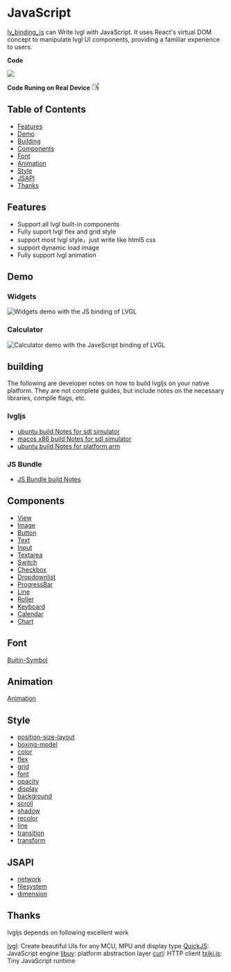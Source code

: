 # JavaScript

[lv_binding_js](https://github.com/lvgl/lv_binding_js) can Write lvgl with JavaScript. It uses React's virtual DOM concept to manipulate lvgl UI components, providing a familiar experience to users.

**Code**

<img src="_static/img/js_code.png">


**Code Runing on Real Device**
<img src="_static/img/js_on_device.jpg" style="transform: rotate(270deg); max-width:100%">

## Table of Contents

  - [Features](#features)
  - [Demo](#demo)
  - [Building](#building)
  - [Components](#components)
  - [Font](#font)
  - [Animation](#animation)
  - [Style](#style)
  - [JSAPI](#jsapi)
  - [Thanks](#thanks)


## Features

- Support all lvgl built-in components
- Fully suport lvgl flex and grid style
- support most lvgl style，just write like html5 css
- support dynamic load image
- Fully support lvgl animation

## Demo

### Widgets
![Widgets demo with the JS binding of LVGL](_static/img/js_demo_widgets.gif)

### Calculator
![Calculator demo with the JaveScript binding of LVGL](_static/img/js_calculator.gif)


## building

The following are developer notes on how to build lvgljs on your native platform. They are not complete guides, but include notes on the necessary libraries, compile flags, etc.

### lvgljs

- [ubuntu build Notes for sdl simulator](https://github.com/lvgl/lv_binding_js/blob/master/doc/build/build-ubuntu-arm.md)
- [macos x86 build Notes for sdl simulator](https://github.com/lvgl/lv_binding_js/blob/master/doc/build/build-macos-x86-simulator.md)
- [ubuntu build Notes for platform arm](https://github.com/lvgl/lv_binding_js/blob/master/doc/build/build-ubuntu-x86-simualtor.md)

### JS Bundle
- [JS Bundle build Notes](https://github.com/lvgl/lv_binding_js/blob/master/doc/build/js-bundle.md)

## Components

- [View](https://github.com/lvgl/lv_binding_js/blob/master/doc/component/View.md)
- [Image](https://github.com/lvgl/lv_binding_js/blob/master/doc/component/Image.md)
- [Button](https://github.com/lvgl/lv_binding_js/blob/master/doc/component/Button.md)
- [Text](https://github.com/lvgl/lv_binding_js/blob/master/doc/component/Text.md)
- [Input](https://github.com/lvgl/lv_binding_js/blob/master/doc/component/Input.md)
- [Textarea](https://github.com/lvgl/lv_binding_js/blob/master/doc/component/Textarea.md)
- [Switch](https://github.com/lvgl/lv_binding_js/blob/master/doc/component/Switch.md)
- [Checkbox](https://github.com/lvgl/lv_binding_js/blob/master/doc/component/Checkbox.md)
- [Dropdownlist](https://github.com/lvgl/lv_binding_js/blob/master/doc/component/Dropdownlist.md)
- [ProgressBar](https://github.com/lvgl/lv_binding_js/blob/master/doc/component/ProgressBar.md)
- [Line](https://github.com/lvgl/lv_binding_js/blob/master/doc/component/Line.md)
- [Roller](https://github.com/lvgl/lv_binding_js/blob/master/doc/component/Roller.md)
- [Keyboard](https://github.com/lvgl/lv_binding_js/blob/master/doc/component/Keyboard.md)
- [Calendar](https://github.com/lvgl/lv_binding_js/blob/master/doc/component/Calendar.md)
- [Chart](https://github.com/lvgl/lv_binding_js/blob/master/doc/component/Chart.md)

## Font

[Buitin-Symbol](https://github.com/lvgl/lv_binding_js/blob/master/doc/Symbol/symbol.md)

## Animation

[Animation](https://github.com/lvgl/lv_binding_js/blob/master/doc/animate/animate.md)

## Style

- [position-size-layout](https://github.com/lvgl/lv_binding_js/blob/master/doc/style/position-size-layout.md)
- [boxing-model](https://github.com/lvgl/lv_binding_js/blob/master/doc/style/boxing-model.md)
- [color](https://github.com/lvgl/lv_binding_js/blob/master/doc/style/color.md)
- [flex](https://github.com/lvgl/lv_binding_js/blob/master/doc/style/flex.md)
- [grid](https://github.com/lvgl/lv_binding_js/blob/master/doc/style/grid.md)
- [font](https://github.com/lvgl/lv_binding_js/blob/master/doc/style/font.md)
- [opacity](https://github.com/lvgl/lv_binding_js/blob/master/doc/style/opacity.md)
- [display](https://github.com/lvgl/lv_binding_js/blob/master/doc/style/display.md)
- [background](https://github.com/lvgl/lv_binding_js/blob/master/doc/style/background.md)
- [scroll](https://github.com/lvgl/lv_binding_js/blob/master/doc/style/scroll.md)
- [shadow](https://github.com/lvgl/lv_binding_js/blob/master/doc/style/shadow.md)
- [recolor](https://github.com/lvgl/lv_binding_js/blob/master/doc/style/recolor.md)
- [line](https://github.com/lvgl/lv_binding_js/blob/master/doc/style/line.md)
- [transition](https://github.com/lvgl/lv_binding_js/blob/master/doc/style/transition.md)
- [transform](https://github.com/lvgl/lv_binding_js/blob/master/doc/style/transform.md)

## JSAPI

- [network](https://github.com/lvgl/lv_binding_js/blob/master/doc/jsapi/network.md)
- [filesystem](https://github.com/lvgl/lv_binding_js/blob/master/doc/jsapi/fs.md)
- [dimension](https://github.com/lvgl/lv_binding_js/blob/master/doc/jsapi/dimension.md)

## Thanks

lvgljs depends on following excellent work

[lvgl](https://github.com/lvgl/lvgl): Create beautiful UIs for any MCU, MPU and display type
[QuickJS](https://bellard.org/quickjs/): JavaScript engine
[libuv](https://github.com/libuv/libuv): platform abstraction layer
[curl](https://github.com/curl/curl): HTTP client
[txiki.js](https://github.com/saghul/txiki.js): Tiny JavaScript runtime
